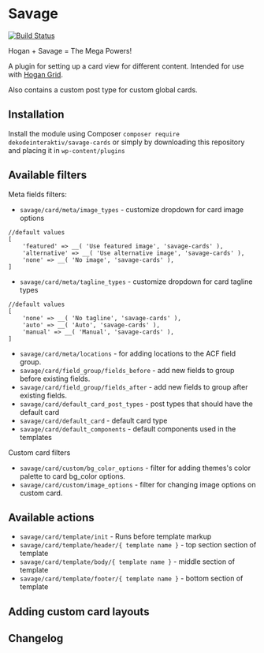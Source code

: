 # Savage
[![Build Status](https://travis-ci.org/DekodeInteraktiv/savage-cards.svg?branch=master)](https://travis-ci.org/DekodeInteraktiv/savage-cards)

Hogan + Savage = The Mega Powers!

A plugin for setting up a card view for different content. Intended for use with [Hogan Grid](https://github.com/DekodeInteraktiv/hogan-grid).

Also contains a custom post type for custom global cards.

## Installation
Install the module using Composer `composer require dekodeinteraktiv/savage-cards` or simply by downloading this repository and placing it in `wp-content/plugins`

## Available filters
Meta fields filters:
- `savage/card/meta/image_types` - customize dropdown for card image options
```
//default values
[
	'featured' => __( 'Use featured image', 'savage-cards' ),
	'alternative' => __( 'Use alternative image', 'savage-cards' ),
	'none' => __( 'No image', 'savage-cards' ),
]
```
- `savage/card/meta/tagline_types` - customize dropdown for card tagline types
```
//default values
[
	'none' => __( 'No tagline', 'savage-cards' ),
	'auto' => __( 'Auto', 'savage-cards' ),
	'manual' => __( 'Manual', 'savage-cards' ),
]
```
- `savage/card/meta/locations` - for adding locations to the ACF field group.
- `savage/card/field_group/fields_before` - add new fields to group before existing fields.
- `savage/card/field_group/fields_after` - add new fields to group after existing fields.
- `savage/card/default_card_post_types` - post types that should have the default card
- `savage/card/default_card` - default card type
- `savage/card/default_components` - default components used in the templates

Custom card filters
- `savage/card/custom/bg_color_options` - filter for adding themes's color palette to card bg_color options.
- `savage/card/custom/image_options` - filter for changing image options on custom card.

## Available actions
- `savage/card/template/init` - Runs before template markup
- `savage/card/template/header/{ template name }` - top section section of template
- `savage/card/template/body/{ template name }` - middle section of template
- `savage/card/template/footer/{ template name }` - bottom section of template

## Adding custom card layouts


## Changelog
